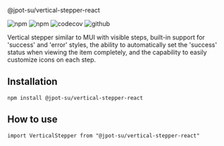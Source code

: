 @jpot-su/vertical-stepper-react

![npm](https://img.shields.io/npm/v/@jpot-su/vertical-stepper-react)
![npm](https://img.shields.io/npm/l/@jpot-su/vertical-stepper-react)
![codecov](https://img.shields.io/codecov/c/github/jpot-su/vertical-stepper-react)
![github](https://img.shields.io/github/actions/workflow/status/jpot-su/vertical-stepper-react/node.js.yml?branch=main)

Vertical stepper similar to MUI with visible steps, built-in support for 'success' and 'error' styles, the ability to automatically set the 'success' status when viewing the item completely, and the capability to easily customize icons on each step.

## Installation

```
npm install @jpot-su/vertical-stepper-react
```

## How to use

```
import VerticalStepper from "@jpot-su/vertical-stepper-react"
```
